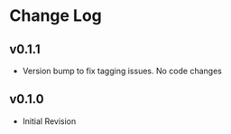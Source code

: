 # Change Log

## v0.1.1

- Version bump to fix tagging issues. No code changes

## v0.1.0

- Initial Revision
